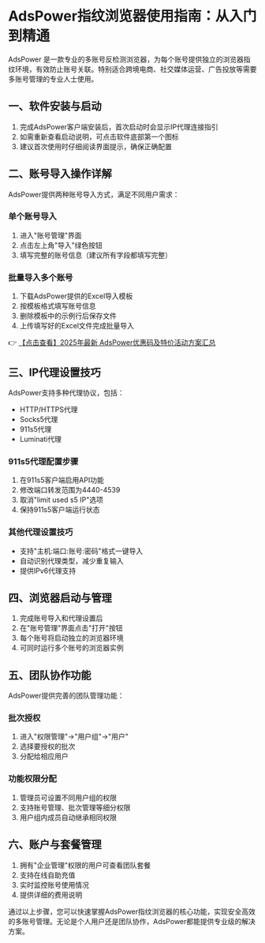 # AdsPower指纹浏览器使用指南：从入门到精通

AdsPower 是一款专业的多账号反检测浏览器，为每个账号提供独立的浏览器指纹环境，有效防止账号关联。特别适合跨境电商、社交媒体运营、广告投放等需要多账号管理的专业人士使用。

## 一、软件安装与启动

1. 完成AdsPower客户端安装后，首次启动时会显示IP代理连接指引
2. 如需重新查看启动说明，可点击软件底部第一个图标
3. 建议首次使用时仔细阅读界面提示，确保正确配置

## 二、账号导入操作详解

AdsPower提供两种账号导入方式，满足不同用户需求：

### 单个账号导入
1. 进入"账号管理"界面
2. 点击左上角"导入"绿色按钮
3. 填写完整的账号信息（建议所有字段都填写完整）

### 批量导入多个账号
1. 下载AdsPower提供的Excel导入模板
2. 按模板格式填写账号信息
3. 删除模板中的示例行后保存文件
4. 上传填写好的Excel文件完成批量导入

👉 [【点击查看】2025年最新 AdsPower优惠码及特价活动方案汇总](https://bit.ly/adspower_free)

## 三、IP代理设置技巧

AdsPower支持多种代理协议，包括：

- HTTP/HTTPS代理
- Socks5代理
- 911s5代理
- Luminati代理

### 911s5代理配置步骤
1. 在911s5客户端启用API功能
2. 修改端口转发范围为4440-4539
3. 取消"limit used s5 IP"选项
4. 保持911s5客户端运行状态

### 其他代理设置技巧
- 支持"主机:端口:账号:密码"格式一键导入
- 自动识别代理类型，减少重复输入
- 提供IPv6代理支持

## 四、浏览器启动与管理

1. 完成账号导入和代理设置后
2. 在"账号管理"界面点击"打开"按钮
3. 每个账号将启动独立的浏览器环境
4. 可同时运行多个账号的浏览器实例

## 五、团队协作功能

AdsPower提供完善的团队管理功能：

### 批次授权
1. 进入"权限管理"→"用户组"→"用户"
2. 选择要授权的批次
3. 分配给相应用户

### 功能权限分配
1. 管理员可设置不同用户组的权限
2. 支持账号管理、批次管理等细分权限
3. 用户组内成员自动继承相同权限

## 六、账户与套餐管理

1. 拥有"企业管理"权限的用户可查看团队套餐
2. 支持在线自助充值
3. 实时监控账号使用情况
4. 提供详细的费用说明

通过以上步骤，您可以快速掌握AdsPower指纹浏览器的核心功能，实现安全高效的多账号管理。无论是个人用户还是团队协作，AdsPower都能提供专业级的解决方案。